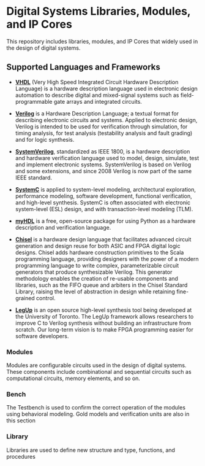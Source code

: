# Digital Systems Libraries, Modules, and IP Cores
This repository includes libraries, modules, and IP Cores that widely used in the design of digital systems.

## Supported Languages and Frameworks
- [**VHDL**](https://standards.ieee.org/standard/1076-2019.html) (Very High Speed Integrated Circuit Hardware Description Language) is a hardware description language used in electronic design automation to describe digital and mixed-signal systems such as field-programmable gate arrays and integrated circuits.

- [**Verilog**](https://www.verilog.com) is a Hardware Description Language; a textual format for describing electronic circuits and systems. Applied to electronic design, Verilog is intended to be used for verification through simulation, for timing analysis, for test analysis (testability analysis and fault grading) and for logic synthesis.

* [**SystemVerilog**](https://www.accellera.org/downloads/standards/v-ams), standardized as IEEE 1800, is a hardware description and hardware verification language used to model, design, simulate, test and implement electronic systems. SystemVerilog is based on Verilog and some extensions, and since 2008 Verilog is now part of the same IEEE standard.

* [**SystemC**](https://www.accellera.org/downloads/standards/systemc) is applied to system-level modeling, architectural exploration, performance modeling, software development, functional verification, and high-level synthesis. SystemC is often associated with electronic system-level (ESL) design, and with transaction-level modeling (TLM).

* [**myHDL**](https://github.com/myhdl/myhdl) is a free, open-source package for using Python as a hardware description and verification language.

* [**Chisel**](https://www.chisel-lang.org/) is a hardware design language that facilitates advanced circuit generation and design reuse for both ASIC and FPGA digital logic designs. Chisel adds hardware construction primitives to the Scala programming language, providing designers with the power of a modern programming language to write complex, parameterizable circuit generators that produce synthesizable Verilog. This generator methodology enables the creation of re-usable components and libraries, such as the FIFO queue and arbiters in the Chisel Standard Library, raising the level of abstraction in design while retaining fine-grained control.

* [**LegUp**](http://legup.eecg.utoronto.ca) is an open source high-level synthesis tool being developed at the University of Toronto. The LegUp framework allows researchers to improve C to Verilog synthesis without building an infrastructure from scratch. Our long-term vision is to make FPGA programming easier for software developers. 

### Modules
Modules are configurable circuits used in the design of digital systems. These components include combinational and sequential circuits such as computational circuits, memory elements, and so on.

### Bench
The Testbench is used to confirm the correct operation of the modules using behavioral modeling. Gold models and verification units are also in this section

### Library
Libraries are used to define new structure and type, functions, and procedures
